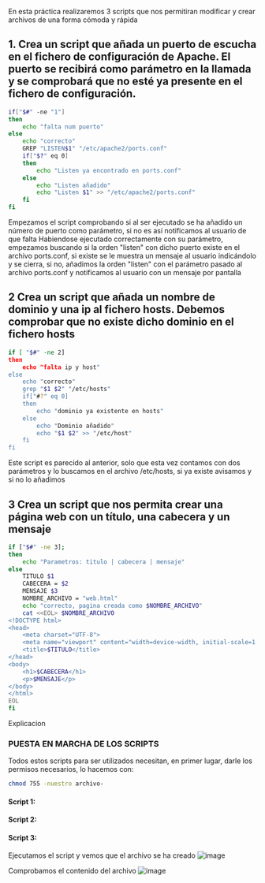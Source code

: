 En esta práctica realizaremos 3 scripts que nos permitiran modificar y crear archivos de una forma cómoda y rápida

## 1. Crea un script que añada un puerto de escucha en el fichero de configuración de Apache. El puerto se recibirá como parámetro en la llamada y se comprobará que no esté ya presente en el fichero de configuración.
```bash
if["$#" -ne "1"]
then
	echo "falta num puerto"
else 
	echo "correcto"
	GREP "LISTEN$1" "/etc/apache2/ports.conf"
	if["$?" eq 0]
	then
		echo "Listen ya encontrado en ports.conf"
	else
		echo "Listen añadido"
		echo "Listen $1" >> "/etc/apache2/ports.conf"
	fi
fi
```
Empezamos el script comprobando si al ser ejecutado se ha añadido un número de puerto como parámetro, si no es así notificamos al usuario de que falta
Habiendose ejecutado correctamente con su parámetro, empezamos buscando si la orden "listen" con dicho puerto existe en el archivo ports.conf, si existe se le muestra un mensaje al usuario indicándolo y se cierra, si no, añadimos la orden "listen" con el parámetro pasado al archivo ports.conf y notificamos al usuario con un mensaje por pantalla

## 2 Crea un script que añada un nombre de dominio y una ip al fichero hosts. Debemos comprobar que no existe dicho dominio en el fichero hosts
```bash
if [ "$#" -ne 2]
then
	echo "falta ip y host"
else
	echo "correcto"
	grep "$1 $2" "/etc/hosts"
	if["#?" eq 0]
	then
		echo "dominio ya existente en hosts"
	else
		echo "Dominio añadido"
		echo "$1 $2" >> "/etc/host"
	fi
fi
```
Este script es parecido al anterior, solo que esta vez contamos con dos parámetros y lo buscamos en el archivo /etc/hosts, si ya existe avisamos y si no lo añadimos

## 3 Crea un script que nos permita crear una página web con un título, una cabecera y un mensaje
```bash
if ["$#" -ne 3];
then
	echo "Parametros: titulo | cabecera | mensaje"
else
	TITULO $1
	CABECERA = $2
	MENSAJE $3
	NOMBRE_ARCHIVO = "web.html"
	echo "correcto, pagina creada como $NOMBRE_ARCHIVO"
	cat <<EOL> $NOMBRE_ARCHIVO
<!DOCTYPE html>
<head>
	<meta charset="UTF-8">
	<meta name="viewport" content="width=device-width, initial-scale=1.0">
	<title>$TITULO</title>
</head>
<body>
	<h1>$CABECERA</h1>
	<p>$MENSAJE</p>
</body>
</html>
EOL
fi
```
Explicacion

### PUESTA EN MARCHA DE LOS SCRIPTS
Todos estos scripts para ser utilizados necesitan, en primer lugar, darle los permisos necesarios, lo hacemos con:
```bash
chmod 755 -nuestro archivo-
```

#### Script 1:


#### Script 2:


#### Script 3:
Ejecutamos el script y vemos que el archivo se ha creado
![image](https://github.com/user-attachments/assets/5a85c95b-94c6-4e74-babe-d3ba222168b0)

Comprobamos el contenido del archivo
![image](https://github.com/user-attachments/assets/08e0bdb8-89ca-4b63-b386-afd0ea86c821)


